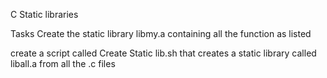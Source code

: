  C Static libraries

Tasks Create the static library libmy.a containing all the function as listed

create a script called Create Static lib.sh that creates a static library called liball.a from all the .c files

